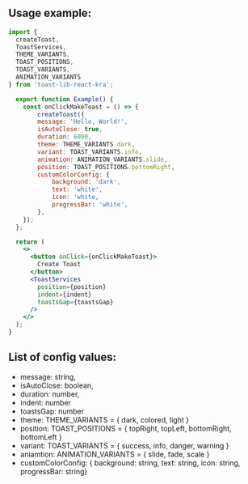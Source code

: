 ## Usage example:

```jsx
import {
  createToast,
  ToastServices,
  THEME_VARIANTS,
  TOAST_POSITIONS,
  TOAST_VARIANTS,
  ANIMATION_VARIANTS
} from 'toast-lib-react-kra';

  export function Example() {
    const onClickMakeToast = () => {
        createToast({
        message: 'Hello, World!',
        isAutoClose: true,
        duration: 6000,
        theme: THEME_VARIANTS.dark,
        variant: TOAST_VARIANTS.info,
        animation: ANIMATION_VARIANTS.slide,
        position: TOAST_POSITIONS.bottomRight,
        customColorConfig: {
            background: 'dark',
            text: 'white',
            icon: 'white,
            progressBar: 'white',
        },
    });
  };

  return (
    <>
      <button onClick={onClickMakeToast}>
        Create Toast
      </button>
      <ToastServices
        position={position}
        indent={indent}
        toastsGap={toastsGap}
      />
    </>
  );
}
```

## List of config values:
- message: string,
- isAutoClose: boolean,
- duration: number,
- indent: number
- toastsGap: number
- theme: THEME_VARIANTS = { dark, colored, light }
- position: TOAST_POSITIONS = { topRight, topLeft, bottomRight, bottomLeft }
- variant: TOAST_VARIANTS = { success, info, danger, warning }
- aniamtion: ANIMATION_VARIANTS = { slide, fade, scale }
- customColorConfig: { background: string, text: string, icon: string, progressBar: string}